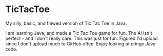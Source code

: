 # TicTacToe
My silly, basic, and flawed version of Tic Tac Toe in Java.

I am learning Java, and made a Tic Tac Toe game for fun. The AI isn't perfect - and I don't really care. This was just for fun.
Figured I'd upload since I don't upload much to GitHub often. Enjoy looking at cringe Java code.
